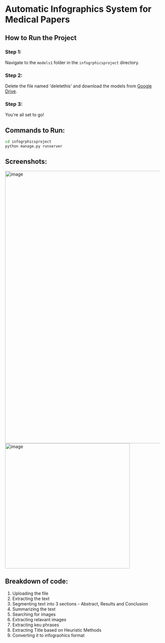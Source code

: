 # Automatic Infographics System for Medical Papers

## How to Run the Project

### Step 1:
Navigate to the `models1` folder in the `infogrphicsproject` directory.

### Step 2:
Delete the file named 'deletethis' and download the models from [Google Drive](link).

### Step 3:
You're all set to go!

## Commands to Run:

```bash
cd infogrphicsproject
python manage.py runserver
```

## Screenshots:

<img width="883" alt="image" src="https://github.com/protocorn/automatic-infographics-system-for-medical-paper/assets/53559317/a2fa8a9c-44ba-4a22-a699-3191be1a8438">

<img width="406" alt="image" src="https://github.com/protocorn/automatic-infographics-system-for-medical-paper/assets/53559317/6e21d4c8-b2a1-4a2e-b207-5b859f8887ec">

## Breakdown of code:
1. Uploading the file
2. Extracting the text
3. Segmenting text into 3 sections - Abstract, Results and Conclusion
4. Summarizing the text
5. Searching for images
6. Extracting relavant images
7. Extracting keu phrases
8. Extracting Title based on Heuristic Methods
9. Converting it to infograohics format


